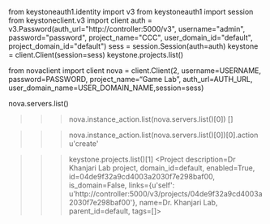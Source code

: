 from keystoneauth1.identity import v3
from keystoneauth1 import session
from keystoneclient.v3 import client
auth = v3.Password(auth_url="http://controller:5000/v3", username="admin", password="password", project_name="CCC", user_domain_id="default", project_domain_id="default")
sess = session.Session(auth=auth)
keystone = client.Client(session=sess)
keystone.projects.list()

from novaclient import client
nova = client.Client(2, username=USERNAME, password=PASSWORD, project_name=“Game Lab”, auth_url=AUTH_URL, user_domain_name=USER_DOMAIN_NAME,session=sess)

nova.servers.list()

>>> nova.instance_action.list(nova.servers.list()[0])
[<InstanceAction action=create, instance_uuid=d89894de-0a46-4281-be3b-0ff26b22b10c, message=None, project_id=68e62f3802fd4799b3917e196fe8f268, request_id=req-9debd98b-b16e-4850-a119-ad432c2aa568, start_time=2018-12-12T18:22:59.000000, user_id=ceffc9076298425192b052717aacc5ae>]

>>> nova.instance_action.list(nova.servers.list()[0])[0].action
u'create'

>>> keystone.projects.list()[1]
<Project description=Dr Khanjari Lab project, domain_id=default, enabled=True, id=04de9f32a9cd4003a2030f7e298baf00, is_domain=False, links={u'self': u'http://controller:5000/v3/projects/04de9f32a9cd4003a2030f7e298baf00'}, name=Dr. Khanjari Lab, parent_id=default, tags=[]>

